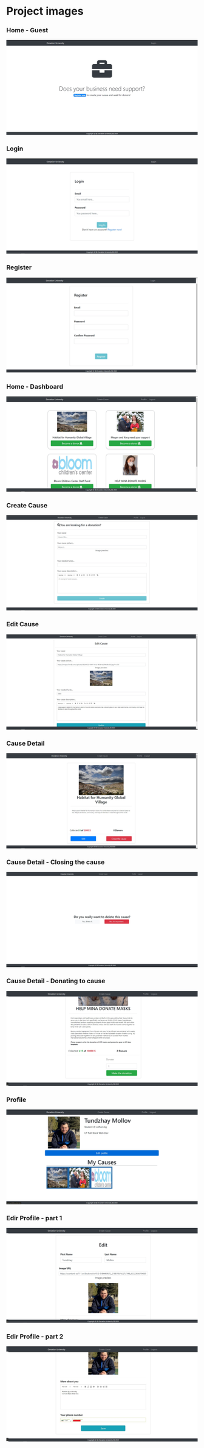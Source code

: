 # Project images

### Home - Guest
![](https://github.com/tmollov/VueJSDonUni/blob/master/Preview%20images/00.home_guest.jpg?raw=true)

### Login 
![](https://github.com/tmollov/VueJSDonUni/blob/master/Preview%20images/01.login.jpg?raw=true)

### Register
![](https://github.com/tmollov/VueJSDonUni/blob/master/Preview%20images/02.register.jpg?raw=true)

### Home - Dashboard
![](https://github.com/tmollov/VueJSDonUni/blob/master/Preview%20images/03.home_dashboard.jpg?raw=true)

### Create Cause
![](https://github.com/tmollov/VueJSDonUni/blob/master/Preview%20images/04.cause_create.jpg?raw=true)

### Edit Cause
![](https://github.com/tmollov/VueJSDonUni/blob/master/Preview%20images/06.cause_edit.jpg?raw=true)

### Cause Detail
![](https://github.com/tmollov/VueJSDonUni/blob/master/Preview%20images/05.cause_detail.jpg?raw=true)

### Cause Detail - Closing the cause
![](https://github.com/tmollov/VueJSDonUni/blob/master/Preview%20images/07.cause_detail_close_cause.jpg?raw=true)

### Cause Detail - Donating to cause
![](https://github.com/tmollov/VueJSDonUni/blob/master/Preview%20images/08.cause_detail_donation.jpg?raw=true)

### Profile
![](https://github.com/tmollov/VueJSDonUni/blob/master/Preview%20images/09.profile.jpg?raw=true)

### Edir Profile - part 1
![](https://github.com/tmollov/VueJSDonUni/blob/master/Preview%20images/10.profile_edit_1.jpg?raw=true)

### Edir Profile - part 2
![](https://github.com/tmollov/VueJSDonUni/blob/master/Preview%20images/11.profile_edit_2_edited.jpg?raw=true)
